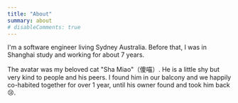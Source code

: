 ```yaml
---
title: "About"
summary: about
# disableComments: true
---
```

I'm a software engineer living Sydney Australia. Before that, I was in Shanghai study and working for about 7 years.

The avatar was my beloved cat "Sha Miao"（傻喵）. He is a little shy but very kind to people and his peers. I found him in our balcony and we happily co-habited together for over 1 year, until his owner found and took him back :cry:.
